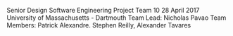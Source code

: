 Senior Design
Software Engineering Project
Team 10 
28 April 2017
University of Massachusetts - Dartmouth
Team Lead: Nicholas Pavao
Team Members: Patrick Alexandre. Stephen Reilly, Alexander Tavares
